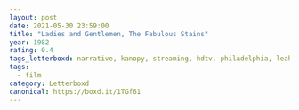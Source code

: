 ```yaml
---
layout: post 
date: 2021-05-30 23:59:00
title: "Ladies and Gentlemen, The Fabulous Stains"
year: 1982
rating: 0.4
tags_letterboxd: narrative, kanopy, streaming, hdtv, philadelphia, leah
tags:
  - film
category: Letterboxd
canonical: https://boxd.it/1TGf61
---
```

